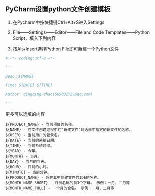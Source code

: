 ## PyCharm设置python文件创建模板

1. 在Pycharm中按快捷键Ctrl+Alt+S进入Settings

2. File——Settings——Editor——File and Code Templates——Python Script，填入下列内容

3. 按Alt+Insert选择Python File即可新建一个Python文件

```python
# -*- coding:utf-8 -*-

'''

Desc：${NAME} 

Time: ${DATE} ${TIME}

Author: qingqing-zhao(569032731@qq.com)

'''
```

更多可以选填的内容

```
${PROJECT_NAME} - 当前项目的名称。
${NAME} - 在文件创建过程中在“新建文件”对话框中指定的新文件的名称。
${USER} - 当前用户的登录名。
${DATE} - 当前的系统日期。
${TIME} - 当前系统时间。
${YEAR} - 今年。
${MONTH} - 当月。
${DAY} - 当月的当天。
${HOUR} - 目前的小时。
${MINUTE} - 当前分钟。
${PRODUCT_NAME} - 将在其中创建文件的IDE的名称。
${MONTH_NAME_SHORT} - 月份名称的前3个字母。 示例：一月，二月等
${MONTH_NAME_FULL} - 一个月的全名。 示例：一月，二月等
```

